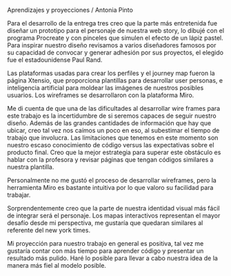 Aprendizajes y proyecciones / Antonia Pinto

Para el desarrollo de la entrega tres creo que la parte más entretenida fue diseñar un prototipo para el personaje de nuestra web story, lo dibujé con el programa Procreate y con pinceles que simulen el efecto de un lápiz pastel. Para inspirar nuestro diseño revisamos a varios diseñadores famosos por su capacidad de convocar y generar adhesión por sus proyectos, el elegido fue el estadounidense Paul Rand.

Las plataformas usadas para crear los perfiles y el journey map fueron la página Xtensio, que proporciona plantillas para desarrollar user personas, e inteligencia artificial para moldear las imágenes de nuestros posibles usuarios. Los wireframes se desarrollaron con la plataforma Miro.

Me di cuenta de que una de las dificultades al desarrollar wire frames para este trabajo es la incertidumbre de si seremos capaces de seguir nuestro diseño. Además de las grandes cantidades de información que hay que ubicar, creo tal vez nos caímos un poco en eso, al subestimar el tiempo de trabajo que involucra. Las limitaciones que tenemos en este momento son nuestro escaso conocimiento de código versus las expectativas sobre el producto final. Creo que la mejor estrategia para superar este obstáculo es hablar con la profesora y revisar páginas que tengan códigos similares a nuestra plantilla. 

Personalmente no me gustó el proceso de desarrollar wireframes, pero la herramienta Miro es bastante intuitiva por lo que valoro su facilidad para trabajar.

Sorprendentemente creo que la parte de nuestra identidad visual más fácil de integrar será el personaje. Los mapas interactivos representan el mayor desafío desde mi perspectiva, me gustaría que quedaran similares al referente del new york times.

Mi proyección para nuestro trabajo en general es positiva, tal vez me gustaría contar con más tiempo para aprender código y presentar un resultado más pulido. Haré lo posible para llevar a cabo nuestra idea de la manera más fiel al modelo posible. 
